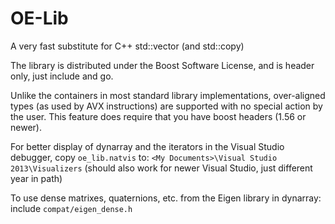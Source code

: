# OE-Lib
A very fast substitute for C++ std::vector (and std::copy)

The library is distributed under the Boost Software License, and is header only, just include and go.

Unlike the containers in most standard library implementations, over-aligned types (as used by AVX instructions) are supported with no special action by the user. This feature does require that you have boost headers (1.56 or newer).

For better display of dynarray and the iterators in the Visual Studio debugger, copy `oe_lib.natvis` to:
`<My Documents>\Visual Studio 2013\Visualizers` (should also work for newer Visual Studio, just different year in path)

To use dense matrixes, quaternions, etc. from the Eigen library in dynarray: include `compat/eigen_dense.h`
